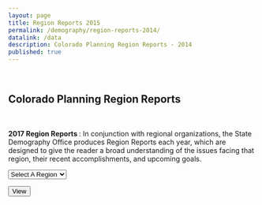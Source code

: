 ```yaml
---
layout: page
title: Region Reports 2015
permalink: /demography/region-reports-2014/
datalink: /data
description: Colorado Planning Region Reports - 2014
published: true
---
```


<br />

## Colorado Planning Region Reports

<br />

<p><strong>2017 Region Reports </strong>: In conjunction with regional organizations, the State Demography Office produces Region Reports each year, which are designed to give the reader a broad understanding of the issues facing that region, their recent accomplishments, and upcoming goals.</p>

<select id="regrpt" size="1">
<option value="" selected="selected">Select A Region</option>
<option value="https://drive.google.com/uc?export=download&id=14dKySL-ipACpcCVR_gHqZyDVlL9IFzxJ">Region 1</option>
<option value="https://drive.google.com/uc?export=download&id=1VSKotsItrbmbO531vNOKZut8U2MUlX6P">Region 2</option>
<option value="https://drive.google.com/uc?export=download&id=1bnNk4lL1TMIehXpZpKJ1NF4CV2r-OJRe">Region 3</option>
<option value="https://drive.google.com/uc?export=download&id=1nLAgwZP_CkI3kwX3C0J8NpCJnW-X5NcC">Region 4</option>
<option value="https://drive.google.com/uc?export=download&id=15XdSVknk3NZwnTsMNWx84_jxxnBMysnc">Region 5</option>
<option value="https://drive.google.com/uc?export=download&id=1ed8ds-8t87haIZBHbsTx8TtON-T_jpW6">Region 6</option>
<option value="https://drive.google.com/uc?export=download&id=15nJI5UgJl-MXpnc7_pBEQ0EBJPKm43VI">Region 7</option>
<option value="https://drive.google.com/uc?export=download&id=1o0brJA3Ha8YBUv8USsZTeUpcF7EhU_Nb">Region 8</option>
<option value="https://drive.google.com/uc?export=download&id=1xn4VpSDEPPYECfq0YZZ-86c-3FY2-9QT">Region 9</option>
<option value="https://drive.google.com/uc?export=download&id=1OlyABEP-jVwY8WbeqjP4R9ksfYc-G3hJ">Region 10</option>
<option value="https://drive.google.com/uc?export=download&id=1AAObyMQ1YA_glU4CcYKYw9nlaKRf8B_V">Region 11</option>
<option value="https://drive.google.com/uc?export=download&id=1udq1FRK8zcj5Ho0drpHLAu1a_JrREc6p">Region 12</option>
<option value="https://drive.google.com/uc?export=download&id=1fDhLOHzUAQ3rvOI35tso9xgJXe52YnFi">Region 13</option>
<option value="https://drive.google.com/uc?export=download&id=1gY5WrSJzzYi8zqkFcsqXmMstZzoIj5Wm">Region 14</option>
</select>
<p><input id="rr_submit" type="submit" value="View" /></p>

<script>

document.getElementById('rr_submit').addEventListener('click', function(){

  var sel = document.getElementById('regrpt');

  if (sel.options[sel.selectedIndex].value !== '') {
    var selectedreport = sel.options[sel.selectedIndex].value;
    window.open(selectedreport,'_blank');
  }

});


</script>
